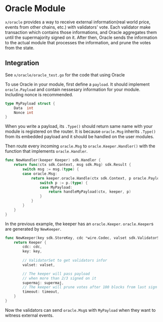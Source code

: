 # Oracle Module

`x/oracle` provides a way to receive external information(real world price, events from other chains, etc.) with validators' vote. Each validator make transaction which contains those informations, and Oracle aggregates them until the supermajority signed on it. After then, Oracle sends the information to the actual module that processes the information, and prune the votes from the state.

## Integration

See `x/oracle/oracle_test.go` for the code that using Oracle

To use Oracle in your module, first define a `payload`. It should implement `oracle.Payload` and contain nessesary information for your module. Including nonce is recommended.

```go
type MyPayload struct {
    Data  int
    Nonce int
}
```

When you write a payload, its `.Type()` should return same name with your module is registered on the router. It is because `oracle.Msg` inherits `.Type()` from its embedded payload and it should be handled on the user modules.

Then route every incoming `oracle.Msg` to `oracle.Keeper.Handler()` with the function that implements `oracle.Handler`.

```go
func NewHandler(keeper Keeper) sdk.Handler {
    return func(ctx sdk.Context, msg sdk.Msg) sdk.Result {
        switch msg := msg.(type) {
        case oracle.Msg: 
            return keeper.oracle.Handle(ctx sdk.Context, p oracle.Payload) sdk.Error {
                switch p := p.(type) {
                case MyPayload:
                    return handleMyPayload(ctx, keeper, p)
                }
            }
        }
    }
}
```

In the previous example, the keeper has an `oracle.Keeper`. `oracle.Keeper`s are generated by `NewKeeper`.

```go
func NewKeeper(key sdk.StoreKey, cdc *wire.Codec, valset sdk.ValidatorSet, supermaj sdk.Rat, timeout int64) Keeper {
    return Keeper {
        cdc: cdc,
        key: key,
    
        // ValidatorSet to get validators infor
        valset: valset,

        // The keeper will pass payload
        // when more than 2/3 signed on it
        supermaj: supermaj,
        // The keeper will prune votes after 100 blocks from last sign
        timeout: timeout,
    }
}
```

Now the validators can send `oracle.Msg`s with `MyPayload` when they want to witness external events. 
